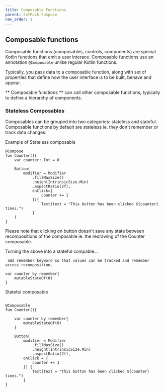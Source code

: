 ```yaml
---
title: Composable Functions
parent: JetPack Compose
nav_order: 1
---
```


## Composable functions ##

Composable functions (composables, controls, components) are special Kotlin functions that emit a user interace. Composable
functions use an annotation `@Composable` unlike regular Kotlin functions.

Typically, you pass data to a composable function, along with set of properties that define how the user interface 
is to be built, behave and appear. 

** Composable functions ** can call other composable functions, typically to define a hierarchy of components.


### Stateless Composables ###

Composables can be grouped into two categories: stateless and stateful.
Composable functions by default are stateless ie. they don't remember or track
data changes.

Example of Stateless composable
```
@Compose
fun Counter(){
    var counter: Int = 0 

    Button(
        modifier = Modifier
            .fillMaxSize()
            .heigh(IntrinsicSize.Min)
            .aspectRatio(2f),
            onClick={
                counter += 1
            }){
                Text(text = "This button has been clicked ${counter} times.")
            }
    )
}

```

Please note that clicking on button doesn't save any state between recompositions of the composable ie. the 
redrawing of the Counter composable.

Turning the above into a stateful compable...

```
 add remember keyword so that values can be tracked and remember across recomposition.

var counter by remember{
    mutableStateOf(0)
}

```

Stateful composable

```

@Composable
fun Counter(){
    
    var counter by remember{
        mutableStateOf(0)
    }

    Button(
        modifier = Modifier
            .fillMaxSize()
            .height(IntrinsicSize.Min)
            .aspectRatio(2f),
        onClick = {
            counter += 1
        }) {
            Text(text = "This button has been clicked ${counter} times.")
        }
}


```